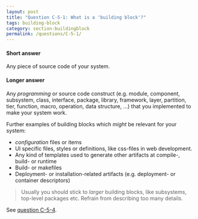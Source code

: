 ```yaml
---
layout: post
title: "Question C-5-1: What is a 'building block'?"
tags: building-block
category: section-buildingblock
permalink: /questions/C-5-1/
---
```


#### Short answer

Any piece of source code of your system.

#### Longer answer

Any _programming_ or source code construct (e.g. module, component, subsystem, class, interface, package, library, framework, layer, partition, tier, function, macro, operation, data structure, …) that you implemented to make your system work.

Further examples of building blocks which _might_ be relevant for your system:

* _configuration_ files or items
* UI specific files, styles or definitions, like css-files in web development.
* Any kind of templates used to generate other artifacts at compile-, build- or runtime
* Build- or makefiles
* Deployment- or installation-related artifacts (e.g. deployment- or container descriptors)

>Usually you should stick to _larger_ building blocks, like subsystems, top-level packages etc. Refrain from describing too many details.

See [question C-5-4](/questions/C-5-4).
